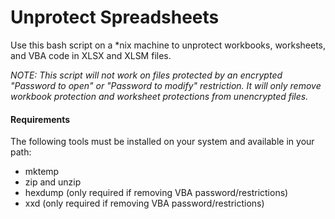 # Unprotect Spreadsheets

Use this bash script on a *nix machine to unprotect workbooks, worksheets, and VBA code in XLSX and XLSM files.

*NOTE: This script will not work on files protected by an encrypted "Password to open" or "Password to modify" restriction. It will only remove workbook protection and worksheet protections from unencrypted files.*

#### Requirements

The following tools must be installed on your system and available in your path:
* mktemp
* zip and unzip
* hexdump (only required if removing VBA password/restrictions)
* xxd (only required if removing VBA password/restrictions)
